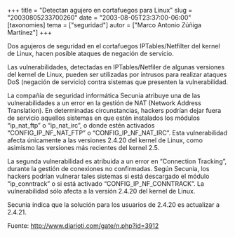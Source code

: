 +++
title = "Detectan agujero en cortafuegos para Linux"
slug = "20030805233700260"
date = "2003-08-05T23:37:00-06:00"
[taxonomies]
tema = ["seguridad"]
autor = ["Marco Antonio Zúñiga Martínez"]
+++

Dos agujeros de seguridad en el cortafuegos IPTables/Netfilter del
kernel de Linux, hacen posible ataques de negación de servicio.

Las vulnerabilidades, detectadas en IPTables/Netfiler de algunas
versiones del kernel de Linux, pueden ser utilizadas por intrusos para
realizar ataques DoS (negación de servicio) contra sistemas que
presenten la vulnerabilidad.

<!-- more -->
La compañía de seguridad informática Secunia atribuye una de las
vulnerabilidades a un error en la gestión de NAT (Network Address
Translation). En determinadas circunstancias, hackers podrían dejar
fuera de servicio aquellos sistemas en que estén instalados los módulos
“ip_nat_ftp” o “ip_nat_irc”, o donde estén activados
“CONFIG_IP_NF_NAT_FTP” o “CONFIG_IP_NF_NAT_IRC”. Esta vulnerabilidad
afecta únicamente a las versiones 2.4.20 del kernel de Linux, como
asimismo las versiones más recientes del kernel 2.5.

La segunda vulnerabilidad es atribuida a un error en “Connection
Tracking”, durante la gestión de conexiones no confirmadas. Según
Secunia, los hackers podrían vulnerar tales sistemas si está descargado
el módulo “ip_conntrack” o si está activado “CONFIG_IP_NF_CONNTRACK”. La
vulnerabilidad sólo afecta a la versión 2.4.20 del kernel de Linux.

Secunia indica que la solución para los usuarios de 2.4.20 es actualizar
a 2.4.21.

Fuente: http://www.diarioti.com/gate/n.php?id=3912
